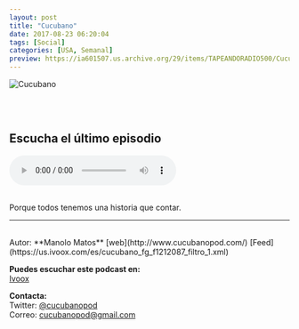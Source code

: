 ```yaml
---
layout: post
title: "Cucubano"
date: 2017-08-23 06:20:04
tags: [Social]
categories: [USA, Semanal]
preview: https://ia601507.us.archive.org/29/items/TAPEANDORADIO500/Cucubano300-ManoloMatos.jpg
---
```


![Cucubano](https://ia601507.us.archive.org/29/items/TAPEANDORADIO500/Cucubano500-ManoloMatos.jpg)

<br/>
<br/>

## Escucha el último episodio

<!--reproductor-feed=https://us.ivoox.com/es/cucubano_fg_f1212087_filtro_1.xml-->
<!--reproductor-start-->
<audio id="audio" preload="auto" controls="" src="http://www.ivoox.com/cucubano-113-la-historia-del-mazapan-algo_mf_22507194_feed_1.mp3"></audio>
<!--reproductor-end-->

<br/>  
Porque todos tenemos una historia que contar.

_ _ _  

<br>
Autor: **Manolo Matos**  
[web](http://www.cucubanopod.com/)  
[Feed](https://us.ivoox.com/es/cucubano_fg_f1212087_filtro_1.xml)  


**Puedes escuchar este podcast en:**  
[Ivoox](https://www.ivoox.com/podcast-cucubano_sq_f1212087_1.html)  

**Contacta:**  
Twitter: [@cucubanopod](https://twitter.com/cucubanopod)  
Correo: [cucubanopod@gmail.com](mailto:cucubanopod@gmail.com)  

